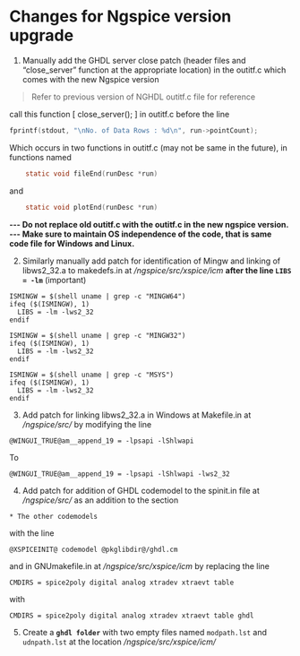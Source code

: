 # Changes for Ngspice version upgrade

1. Manually add the GHDL server close patch (header files and “close_server” function at the appropriate location) in the outitf.c which comes with the new Ngspice version
>Refer to previous version of NGHDL outitf.c file for reference

call this function [ close_server(); ] in outitf.c before the line
```c
fprintf(stdout, "\nNo. of Data Rows : %d\n", run->pointCount);
```
Which occurs in two functions in outitf.c (may not be same in the future), in functions named
```c
    static void fileEnd(runDesc *run)
```
and
```c
    static void plotEnd(runDesc *run)
```
**--- Do not replace old outitf.c with the outitf.c in the new ngspice version.\
--- Make sure to maintain OS independence of the code, that is same code file for Windows and Linux.** 

2. Similarly manually add patch for identification of Mingw and linking of libws2_32.a to makedefs.in at */ngspice/src/xspice/icm* **after the line `LIBS = -lm`** (important)
```make
ISMINGW = $(shell uname | grep -c "MINGW64")
ifeq ($(ISMINGW), 1)
  LIBS = -lm -lws2_32
endif
 
ISMINGW = $(shell uname | grep -c "MINGW32")
ifeq ($(ISMINGW), 1)
  LIBS = -lm -lws2_32
endif
 
ISMINGW = $(shell uname | grep -c "MSYS")
ifeq ($(ISMINGW), 1)
  LIBS = -lm -lws2_32
endif
```

3. Add patch for linking libws2_32.a in Windows at Makefile.in at */ngspice/src/* by modifying the line
```make
@WINGUI_TRUE@am__append_19 = -lpsapi -lShlwapi 
```
To
```make
@WINGUI_TRUE@am__append_19 = -lpsapi -lShlwapi -lws2_32
```


4. Add patch for addition of GHDL codemodel to the spinit.in file at */ngspice/src/* as an addition to the section
```make
* The other codemodels
```
with the line
```make
@XSPICEINIT@ codemodel @pkglibdir@/ghdl.cm
```
and in GNUmakefile.in at */ngspice/src/xspice/icm* by replacing the line
```make
CMDIRS = spice2poly digital analog xtradev xtraevt table
```
with
```make
CMDIRS = spice2poly digital analog xtradev xtraevt table ghdl
```
5. Create a **`ghdl folder`** with two empty files named `modpath.lst` and `udnpath.lst` at the location */ngspice/src/xspice/icm/* 
